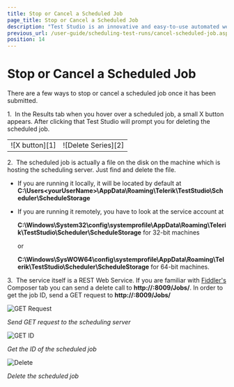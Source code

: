 ```yaml
---
title: Stop or Cancel a Scheduled Job
page_title: Stop or Cancel a Scheduled Job
description: "Test Studio is an innovative and easy-to-use automated web, WPF and load testing solution. Test Studio tests support essential technologies like ASP.NET AJAX, Silverlight, PHP and MVC. HTML5, Testing framework, functional testing, performance testing, load testing, exploratory testing, manual testing."
previous_url: /user-guide/scheduling-test-runs/cancel-scheduled-job.aspx, /user-guide/scheduling-test-runs/cancel-scheduled-job
position: 14
---
```

# Stop or Cancel a Scheduled Job

There are a few ways to stop or cancel a scheduled job once it has been submitted.

1.&nbsp; In the Results tab when you hover over a scheduled job, a small X button appears. After clicking that Test Studio will prompt you for deleting the scheduled job.

<table id="no-table">
<tr>
<td>![X button][1]</td>
<td>![Delete Series][2]</td>
</tr>
<table>

2.&nbsp; The scheduled job is actually a file on the disk on the machine which is hosting the scheduling server. Just find and delete the file.

- If you are running it locally, it will be located by default at **C:\Users\<yourUserName>\AppData\Roaming\Telerik\TestStudio\Scheduler\ScheduleStorage** 

- If you are running it remotely, you have to look at the service account at

   	**C:\Windows\System32\config\systemprofile\AppData\Roaming\Telerik\TestStudio\Scheduler\ScheduleStorage** for 32-bit machines

   	or

   	**C:\Windows\SysWOW64\config\systemprofile\AppData\Roaming\Telerik\TestStudio\Scheduler\ScheduleStorage** for 64-bit machines.

3.&nbsp; The service itself is a REST Web Service. If you are familiar with <a href="http://www.telerik.com/fiddler" target="_blank">Fiddler's</a> Composer tab you can send a delete call to **http://<yourserver>:8009/Jobs/<jobId>**. In order to get the job ID, send a GET request to **http://<yourserver>:8009/Jobs/**

![GET Request][3]

*Send GET request to the scheduling server*

![GET ID][4]

*Get the ID of the scheduled job*

![Delete][5]

*Delete the scheduled job*

[1]: /img/features/scheduling-test-runs/stop-cancel-scheduled-job/fig1.png
[2]: /img/features/scheduling-test-runs/stop-cancel-scheduled-job/fig2.png
[3]: /img/features/scheduling-test-runs/stop-cancel-scheduled-job/fig3.png
[4]: /img/features/scheduling-test-runs/stop-cancel-scheduled-job/fig4.png
[5]: /img/features/scheduling-test-runs/stop-cancel-scheduled-job/fig5.png
